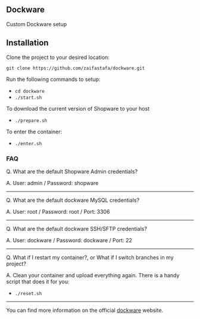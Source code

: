 ## Dockware

Custom Dockware setup

## Installation

Clone the project to your desired location: 

`git clone https://github.com/zaifastafa/dockware.git`

Run the following commands to setup:

* `cd dockware`
* `./start.sh`

To download the current version of Shopware to your host

* `./prepare.sh`

To enter the container: 

* `./enter.sh`

### FAQ 
Q. What are the default Shopware Admin credentials?

A. User: admin / Password: shopware

------

Q. What are the default dockware MySQL credentials?

A. User: root / Password: root / Port: 3306

------

Q. What are the default dockware SSH/SFTP credentials?

A. User: dockware / Password: dockware / Port: 22

------

Q. What if I restart my container?, or What if I switch branches in my project?

A. Clean your container and upload everything again. There is a handy script that does it for you:

* `./reset.sh`

------

You can find more information on the official [dockware](https://dockware.io) website.
